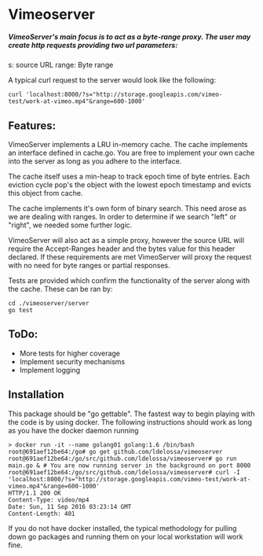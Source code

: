 # Vimeoserver

##### VimeoServer's main focus is to act as a byte-range proxy. The user may create http requests providing two url parameters:

s: source URL
range: Byte range

A typical curl request to the server would look like the following:

```
curl 'localhost:8000/?s="http://storage.googleapis.com/vimeo-test/work-at-vimeo.mp4"&range=600-1000'
```

## Features:

VimeoServer implements a LRU in-memory cache. The cache implements an interface defined in cache.go. You are free to implement your own cache into the server as long as you adhere to the interface.

The cache itself uses a min-heap to track epoch time of byte entries. Each eviction cycle pop's the object with the lowest epoch timestamp and evicts this object from cache.

The cache implements it's own form of binary search. This need arose as we are dealing with ranges. In order to determine if we search "left" or "right", we needed some further logic.

VimeoServer will also act as a simple proxy, however the source URL will require the Accept-Ranges header and the bytes value for this header declared. If these requirements are met VimeoServer will proxy the request with no need for byte ranges or partial responses.

Tests are provided which confirm the functionality of the server along with the cache. These can be ran by:

```
cd ./vimeoserver/server
go test
```

## ToDo:
* More tests for higher coverage
* Implement security mechanisms
* Implement logging


## Installation
This package should be "go gettable". The fastest way to begin playing with the code is by using docker. The following instructions should work as long as you have the docker daemon running

```
> docker run -it --name golang01 golang:1.6 /bin/bash
root@691aef12be64:/go# go get github.com/ldelossa/vimeoserver
root@691aef12be64:/go/src/github.com/ldelossa/vimeoserver# go run main.go & # You are now running server in the background on port 8000
root@691aef12be64:/go/src/github.com/ldelossa/vimeoserver# curl -I 'localhost:8000/?s="http://storage.googleapis.com/vimeo-test/work-at-vimeo.mp4"&range=600-1000'
HTTP/1.1 200 OK
Content-Type: video/mp4
Date: Sun, 11 Sep 2016 03:23:14 GMT
Content-Length: 401
```

If you do not have docker installed, the typical methodology for pulling down go packages and running them on your local workstation will work fine.
